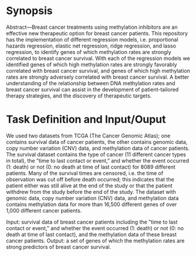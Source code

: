 # Synopsis

Abstract—Breast cancer treatments using methylation inhibitors are an effective new therapeutic option for breast cancer
patients. This repository has the implementation of different regression models, i.e. proportional hazards regression, elastic net regression, ridge regression, and lasso regression, to identify genes of which methylation rates are strongly correlated to breast cancer survival. With each of the regression models we identified genes of which high methylation rates are strongly favorably correlated with breast cancer survival, and genes of which high methylation rates are strongly adversely correlated with breast cancer survival. A better understanding of the relationship between DNA methylation rates and breast cancer survival can assist in the development of patient-tailored therapy strategies, and the discovery of therapeutic targets.

# Task Definition and Input/Ouput

We used two datasets from TCGA (The Cancer Genomic Atlas); one contains survival data of cancer patients, the other contains genomic data, copy number variation (CNV) data, and methylation data of cancer patients. The survival dataset contains the type of cancer (11 different cancer types in total), the ”time to last contact or event,” and whether the event occurred (1: death) or not (0: no death at time of last contact) for 8089 different patients. Many of the survival times are censored, i.e. the time of observation was cut off before death occurred; this indicates that the patient either was still alive at the end of the study or that the patient withdrew from the study before the end of the study. The dataset with genomic data, copy number variation (CNV) data, and methylation data contains methylation data for more than 16,500 different genes of over 1,000 different cancer patients.

Input: survival data of breast cancer patients including the ”time to last contact or event,” and whether the event occurred (1: death) or not (0: no death at time of last contact), and the methylation data of these breast cancer
patients. 
Output: a set of genes of which the methylation rates are strong predictors of breast cancer survival.
